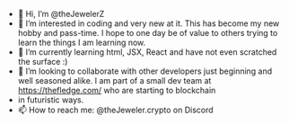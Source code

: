 - 👋 Hi, I’m @theJewelerZ
- 👀 I’m interested in coding and very new at it.  This has become my new hobby and pass-time.  I hope to one day be of value to others trying to learn the things I am learning now.
- 🌱 I’m currently learning html, JSX, React and have not even scratched the surface :)
- 💞️ I’m looking to collaborate with other developers just beginning and well seasoned alike.  I am part of a small dev team at https://thefledge.com/ who are starting to blockchain
- in futuristic ways.
- 📫 How to reach me: @theJeweler.crypto on Discord

